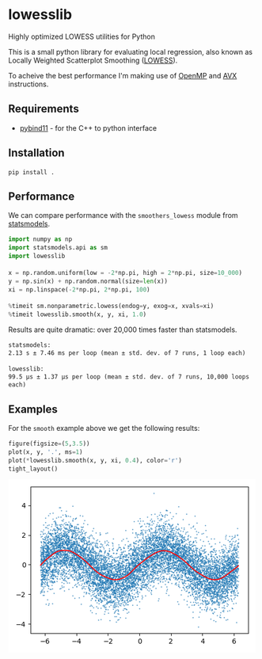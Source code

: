 # lowesslib
Highly optimized LOWESS utilities for Python

This is a small python library for evaluating local regression, also known as
Locally Weighted Scatterplot Smoothing ([LOWESS](https://en.wikipedia.org/wiki/Local_regression)).

To acheive the best performance I'm making use of [OpenMP](www.openmp.org) and
[AVX](https://en.wikipedia.org/wiki/AVX-512) instructions.

## Requirements

* [pybind11](https://github.com/pybind/pybind11) - for the C++ to python interface

## Installation

```
pip install .
```

## Performance

We can compare performance with the `smoothers_lowess` module from
[statsmodels](https://www.statsmodels.org/dev/generated/statsmodels.nonparametric.smoothers_lowess.lowess.html#).

```python
import numpy as np
import statsmodels.api as sm
import lowesslib

x = np.random.uniform(low = -2*np.pi, high = 2*np.pi, size=10_000)
y = np.sin(x) + np.random.normal(size=len(x))
xi = np.linspace(-2*np.pi, 2*np.pi, 100)

%timeit sm.nonparametric.lowess(endog=y, exog=x, xvals=xi)
%timeit lowesslib.smooth(x, y, xi, 1.0)
```

Results are quite dramatic: over 20,000 times faster than statsmodels.

```
statsmodels:
2.13 s ± 7.46 ms per loop (mean ± std. dev. of 7 runs, 1 loop each)

lowesslib:
99.5 µs ± 1.37 µs per loop (mean ± std. dev. of 7 runs, 10,000 loops each)
```
## Examples

For the `smooth` example above we get the following results:

```python
figure(figsize=(5,3.5))
plot(x, y, '.', ms=1)
plot(*lowesslib.smooth(x, y, xi, 0.4), color='r')
tight_layout()
```
![figure_1](img/Figure_1.png)
